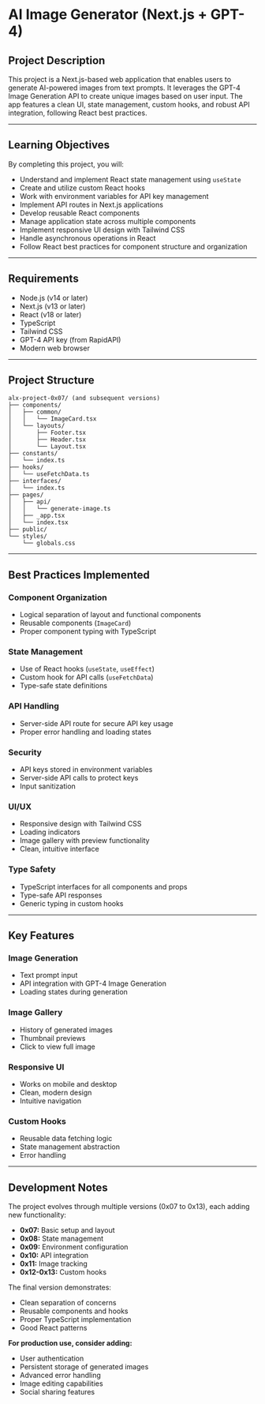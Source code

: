 # AI Image Generator (Next.js + GPT-4)

## Project Description

This project is a Next.js-based web application that enables users to generate AI-powered images from text prompts. It leverages the GPT-4 Image Generation API to create unique images based on user input. The app features a clean UI, state management, custom hooks, and robust API integration, following React best practices.

---

## Learning Objectives

By completing this project, you will:

- Understand and implement React state management using `useState`
- Create and utilize custom React hooks
- Work with environment variables for API key management
- Implement API routes in Next.js applications
- Develop reusable React components
- Manage application state across multiple components
- Implement responsive UI design with Tailwind CSS
- Handle asynchronous operations in React
- Follow React best practices for component structure and organization

---

## Requirements

- Node.js (v14 or later)
- Next.js (v13 or later)
- React (v18 or later)
- TypeScript
- Tailwind CSS
- GPT-4 API key (from RapidAPI)
- Modern web browser

---

## Project Structure

```
alx-project-0x07/ (and subsequent versions)
├── components/
│   ├── common/
│   │   └── ImageCard.tsx
│   └── layouts/
│       ├── Footer.tsx
│       ├── Header.tsx
│       └── Layout.tsx
├── constants/
│   └── index.ts
├── hooks/
│   └── useFetchData.ts
├── interfaces/
│   └── index.ts
├── pages/
│   ├── api/
│   │   └── generate-image.ts
│   ├── _app.tsx
│   └── index.tsx
├── public/
└── styles/
    └── globals.css
```

---

## Best Practices Implemented

### Component Organization

- Logical separation of layout and functional components
- Reusable components (`ImageCard`)
- Proper component typing with TypeScript

### State Management

- Use of React hooks (`useState`, `useEffect`)
- Custom hook for API calls (`useFetchData`)
- Type-safe state definitions

### API Handling

- Server-side API route for secure API key usage
- Proper error handling and loading states

### Security

- API keys stored in environment variables
- Server-side API calls to protect keys
- Input sanitization

### UI/UX

- Responsive design with Tailwind CSS
- Loading indicators
- Image gallery with preview functionality
- Clean, intuitive interface

### Type Safety

- TypeScript interfaces for all components and props
- Type-safe API responses
- Generic typing in custom hooks

---

## Key Features

### Image Generation

- Text prompt input
- API integration with GPT-4 Image Generation
- Loading states during generation

### Image Gallery

- History of generated images
- Thumbnail previews
- Click to view full image

### Responsive UI

- Works on mobile and desktop
- Clean, modern design
- Intuitive navigation

### Custom Hooks

- Reusable data fetching logic
- State management abstraction
- Error handling

---

## Development Notes

The project evolves through multiple versions (0x07 to 0x13), each adding new functionality:

- **0x07:** Basic setup and layout
- **0x08:** State management
- **0x09:** Environment configuration
- **0x10:** API integration
- **0x11:** Image tracking
- **0x12-0x13:** Custom hooks

The final version demonstrates:

- Clean separation of concerns
- Reusable components and hooks
- Proper TypeScript implementation
- Good React patterns

**For production use, consider adding:**

- User authentication
- Persistent storage of generated images
- Advanced error handling
- Image editing capabilities
- Social sharing features
